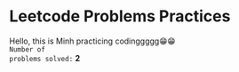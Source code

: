 # Leetcode Problems Practices

Hello, this is Minh practicing codinggggg😁😁
<br/>
<code>Number of problems solved:</code> **2**
